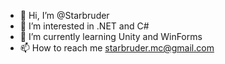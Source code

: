- 👋 Hi, I’m @Starbruder
- 👀 I’m interested in .NET and C#
- 🌱 I’m currently learning Unity and WinForms
- 📫 How to reach me starbruder.mc@gmail.com

<!---
Starbruder/Starbruder is a ✨ special ✨ repository because its `README.md` (this file) appears on your GitHub profile.
You can click the Preview link to take a look at your changes.
--->
